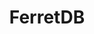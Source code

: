 ---
blog: https://ferretdb.io/rss/blog
codehost: https://github.com/FerretDB
logohandle: ferretdbio
sort: ferretdb
title: FerretDB
website: https://www.ferretdb.io/
---